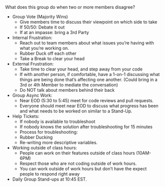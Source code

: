 What does this group do when two or more members disagree?

- Group Vote (Majority Wins)
  - Give members time to discuss their viewpoint on which side to take
  - If 50/50: Debate it out
  - If at an impasse: bring a 3rd Party
- Internal Frustration:
  - Reach out to team members about what issues you’re having with what you’re working on.
  - Rubber Duck off each other
  - Take a Break to clear your head
- External Frustration:
  - Take time to clear your head, and step away from your code
  - If with another person, if comfortable, have a 1-on-1 discussing what things are being done that’s affecting one another. (Could bring in a 3rd or 4th Member to mediate the conversation)
  - Do NOT talk about members behind their back
- Group Async Work:
  - Near EOD (5:30 to 5:45) meet for code reviews and pull requests.
  - Everyone should meet near EOD to discuss what progress has been and what needs to be worked on similar to a Stand-Up.
- Help Tickets:
  - If nobody is available to troubleshoot
  - If nobody knows the solution after troubleshooting for 15 minutes
  - Process for troubleshooting:
  - Rubber Ducking
  - Re-writing more descriptive variables.
- Working outside of class hours:
  - People can work on their features outside of class hours (10AM-6PM)
  - Respect those who are not coding outside of work hours.
  - You can work outside of work hours but don’t have the expect people to respond right away
- Daily Group Stand-ups at 10:45 EST.
